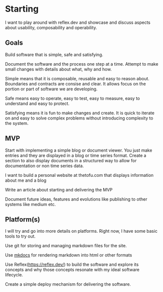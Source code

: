 # Starting

I want to play around with reflex.dev and showcase and discuss aspects about usability, composability and operability.

## Goals

Build software that is simple, safe and satisfying.

Document the software and the process one step at a time. Attempt to make small changes with details about what, why and how.

Simple means that it is composable, reusable and easy to reason about. Boundaries and contracts are consise and clear. It allows focus on the portion or part of software we are developing.

Safe means easy to operate, easy to test, easy to measure, easy to understand and easy to protect.

Satisfying means it is fun to make changes and create. It is quick to iterate on and easy to solve complex problems without introducing complexity to the system.

## MVP

Start with implementing a simple blog or document viewer. You just make entries and they are displayed in a blog or time series format. Create a section to also display documents in a structured way to allow for documentation or non time series data.

I want to build a personal website at thetofu.com that displays information about me and a blog

Write an article about starting and delivering the MVP

Document future ideas, features and evolutions like publishing to other systems like medium etc.

## Platform(s)

I will try and go into more details on platforms. Right now, I have some basic tools to try out.

Use git for storing and managing markdown files for the site.

Use [mkdocs](https://www.mkdocs.org/) for rendering markdown into html or other formats

Use Reflex(https://reflex.dev/) to build the software and explore its concepts and why those concepts resonate with my ideal software lifecycle.

Create a simple deploy mechanism for delivering the software.
